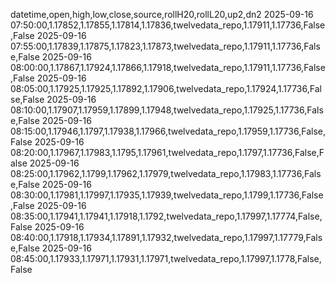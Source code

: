 datetime,open,high,low,close,source,rollH20,rollL20,up2,dn2
2025-09-16 07:50:00,1.17852,1.17855,1.17814,1.17836,twelvedata_repo,1.17911,1.17736,False,False
2025-09-16 07:55:00,1.17839,1.17875,1.17823,1.17873,twelvedata_repo,1.17911,1.17736,False,False
2025-09-16 08:00:00,1.17867,1.17924,1.17866,1.17918,twelvedata_repo,1.17911,1.17736,False,False
2025-09-16 08:05:00,1.17925,1.17925,1.17892,1.17906,twelvedata_repo,1.17924,1.17736,False,False
2025-09-16 08:10:00,1.17907,1.17959,1.17899,1.17948,twelvedata_repo,1.17925,1.17736,False,False
2025-09-16 08:15:00,1.17946,1.1797,1.17938,1.17966,twelvedata_repo,1.17959,1.17736,False,False
2025-09-16 08:20:00,1.17967,1.17983,1.1795,1.17961,twelvedata_repo,1.1797,1.17736,False,False
2025-09-16 08:25:00,1.17962,1.1799,1.17962,1.17979,twelvedata_repo,1.17983,1.17736,False,False
2025-09-16 08:30:00,1.17981,1.17997,1.17935,1.17939,twelvedata_repo,1.1799,1.17736,False,False
2025-09-16 08:35:00,1.17941,1.17941,1.17918,1.1792,twelvedata_repo,1.17997,1.17774,False,False
2025-09-16 08:40:00,1.17918,1.17934,1.17891,1.17932,twelvedata_repo,1.17997,1.17779,False,False
2025-09-16 08:45:00,1.17933,1.17971,1.17931,1.17971,twelvedata_repo,1.17997,1.1778,False,False
